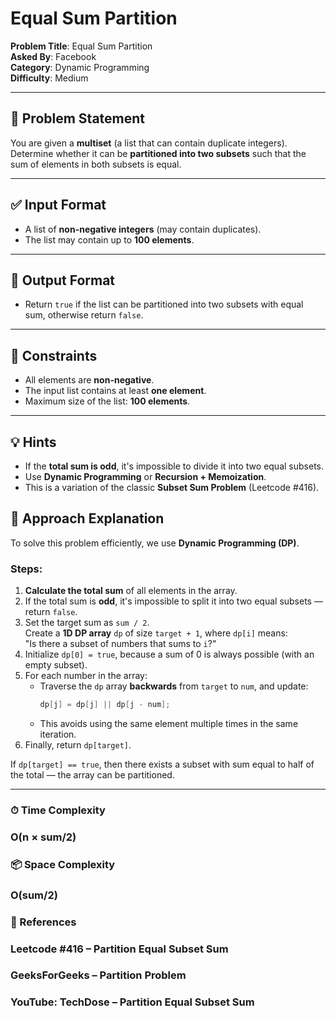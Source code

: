 # Equal Sum Partition

**Problem Title**: Equal Sum Partition  
**Asked By**: Facebook  
**Category**: Dynamic Programming  
**Difficulty**: Medium  

---

## 🧩 Problem Statement

You are given a **multiset** (a list that can contain duplicate integers).  
Determine whether it can be **partitioned into two subsets** such that the sum of elements in both subsets is equal.

---

## ✅ Input Format

- A list of **non-negative integers** (may contain duplicates).
- The list may contain up to **100 elements**.

---

## 🎯 Output Format

- Return `true` if the list can be partitioned into two subsets with equal sum, otherwise return `false`.

---

## 🔐 Constraints

- All elements are **non-negative**.
- The input list contains at least **one element**.
- Maximum size of the list: **100 elements**.

---

## 💡 Hints

- If the **total sum is odd**, it's impossible to divide it into two equal subsets.
- Use **Dynamic Programming** or **Recursion + Memoization**.
- This is a variation of the classic **Subset Sum Problem** (Leetcode #416).

## 🧠 Approach Explanation

To solve this problem efficiently, we use **Dynamic Programming (DP)**.

### Steps:

1. **Calculate the total sum** of all elements in the array.
2. If the total sum is **odd**, it's impossible to split it into two equal subsets — return `false`.
3. Set the target sum as `sum / 2`.  
   Create a **1D DP array** `dp` of size `target + 1`, where `dp[i]` means:  
   "Is there a subset of numbers that sums to `i`?"
4. Initialize `dp[0] = true`, because a sum of 0 is always possible (with an empty subset).
5. For each number in the array:
   - Traverse the `dp` array **backwards** from `target` to `num`, and update:
     ```cpp
     dp[j] = dp[j] || dp[j - num];
     ```
   - This avoids using the same element multiple times in the same iteration.
6. Finally, return `dp[target]`.

If `dp[target] == true`, then there exists a subset with sum equal to half of the total — the array can be partitioned.

---

### ⏱ Time Complexity
### O(n × sum/2)

### 📦 Space Complexity
### O(sum/2)

### 🔗 References
### Leetcode #416 – Partition Equal Subset Sum

### GeeksForGeeks – Partition Problem

### YouTube: TechDose – Partition Equal Subset Sum
